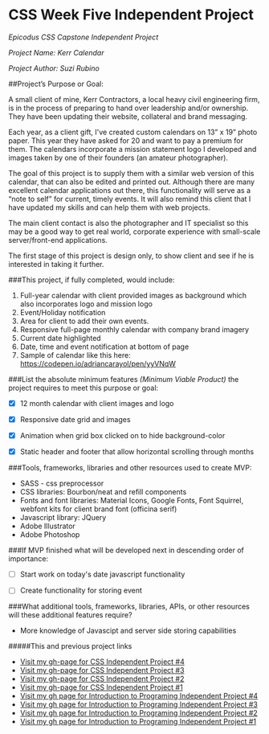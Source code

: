 # CSS Week Five Independent Project
_*Epicodus CSS Capstone Independent Project*_

_*Project Name: Kerr Calendar*_

_*Project Author: Suzi Rubino*_

##Project’s Purpose or Goal:

A small client of mine, Kerr Contractors, a local heavy civil engineering firm, is in the process of preparing to hand over leadership and/or ownership. They have been updating their website, collateral and brand messaging.

Each year, as a client gift, I've created custom calendars on 13” x  19” photo paper. This year they have asked for 20 and want to pay a premium for them. The calendars incorporate a mission statement logo I developed and images taken by one of their founders (an amateur photographer).

The goal of this project is to supply them with a similar web version of this calendar, that can also be edited and printed out.  Although there are many excellent calendar applications out there, this functionality will serve as a “note to self” for current, timely events. It will also remind this client that I have updated my skills and can help them with web projects.

The main client contact is also the photographer and IT specialist so this may be a good way to get real world, corporate experience with small-scale server/front-end applications.

The first stage of this project is design only, to show client and see if he is interested in taking it further.


###This project, if fully completed, would include:

1. Full-year calendar with client provided images as background which also incorporates logo and mission logo
2. Event/Holiday notification
3. Area for client to add their own events.
4. Responsive full-page monthly calendar with company brand imagery
5. Current date highlighted
6. Date, time and event notification at bottom of page
7. Sample of calendar like this here: https://codepen.io/adriancarayol/pen/yyVNqW


###List the absolute minimum features _*(Minimum Viable Product)*_ the project requires to meet this purpose or goal:

- [x] 12 month calendar with client images and logo
- [x] Responsive date grid and images
- [x] Animation when grid box clicked on to hide background-color
- [x] Static header and footer that allow horizontal scrolling through months



###Tools, frameworks, libraries and other resources used to create MVP:

- SASS - css preprocessor
- CSS libraries: Bourbon/neat and refill components
- Fonts and font libraries: Material Icons, Google Fonts, Font Squirrel, webfont kits for client brand font (officina serif)
- Javascript library: JQuery
- Adobe Illustrator
- Adobe Photoshop

###If MVP finished what will be developed next in descending order of importance:

- [ ] Start work on today's date javascript functionality

- [ ] Create functionality for storing event


###What additional tools, frameworks, libraries, APIs, or other resources will these additional features require?

- More knowledge of Javascipt and server side storing capabilities

#####This and previous project links
* [Visit my gh-page for CSS Independent Project #4](https://rawgit.com/suzirubi/kerrWebCalendar/master/index.html)
* [Visit my gh-page for CSS Independent Project #3](https://rawgit.com/suzirubi/tarot/master/index.html)
* [Visit my gh-page for CSS Independent Project #2](https://rawgit.com/suzirubi/thinkGoogle/master/index.html)
* [Visit my gh-page for CSS Independent Project #1](https://rawgit.com/suzirubi/climbing/master/index.html)
* [Visit my gh page for Introduction to Programing Independent Project #4](https://rawgit.com/suzirubi/pizza/master/index.html)
* [Visit my gh page for Introduction to Programing Independent Project #3](https://rawgit.com/suzirubi/ping-pong/master/index.html)
* [Visit my gh page for Introduction to Programing Independent Project #2](https://rawgit.com/suzirubi/Independent-Project-Week-2/master/index.html)
* [Visit my gh page for Introduction to Programing Independent Project #1](https://rawgit.com/suzirubi/portfolioFix/master/index.html)
